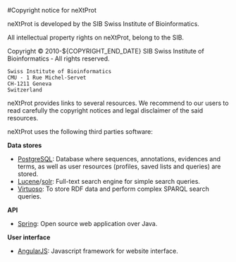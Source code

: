 #Copyright notice for neXtProt

neXtProt is developed by the SIB Swiss Institute of Bioinformatics. 

All intellectual property rights on neXtProt, belong to the SIB.

Copyright &copy; 2010-${COPYRIGHT_END_DATE} SIB Swiss Institute of Bioinformatics &dash; All rights reserved.

```
Swiss Institute of Bioinformatics
CMU - 1 Rue Michel-Servet
CH-1211 Geneva
Switzerland
```

neXtProt provides links to several resources. We recommend to our users to read carefully the copyright notices and legal disclaimer of the said resources. 

neXtProt uses the following third parties software:

**Data stores**

* [PostgreSQL](http://www.postgresql.org): Database where sequences, annotations, evidences and terms, as well as user resources (profiles, saved lists and queries) are stored.
* [Lucene](http://lucene.apache.org)/[solr](http://lucene.apache.org/solr): Full-text search engine for simple search queries.
* [Virtuoso](http://virtuoso.openlinksw.com): To store RDF data and perform complex SPARQL search queries.

**API**

* [Spring](http://spring.io): Open source web application over Java. 

**User interface**

* [AngularJS](https://angularjs.org/): Javascript framework for website interface. 

